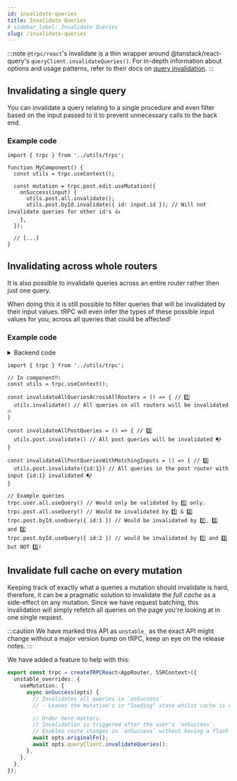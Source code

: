 ```yaml
---
id: invalidate-queries
title: Invalidate Queries
# sidebar_label: Invalidate Queries
slug: /invalidate-queries
---
```


:::note
`@trpc/react`'s invalidate is a thin wrapper around
@tanstack/react-query's `queryClient.invalidateQueries()`. For in-depth
information about options and usage patterns, refer to their docs on [query
invalidation](https://tanstack.com/query/v4/docs/guides/query-invalidation).
:::

## Invalidating a single query

You can invalidate a query relating to a single procedure and even filter based
on the input passed to it to prevent unnecessary calls to the back end.  

### Example code

```tsx
import { trpc } from '../utils/trpc';

function MyComponent() {
  const utils = trpc.useContext();

  const mutation = trpc.post.edit.useMutation({
    onSuccess(input) {
      utils.post.all.invalidate();
      utils.post.byId.invalidate({ id: input.id }); // Will not invalidate queries for other id's 👍
    },
  });

  // [...]
}
```

## Invalidating across whole routers

It is also possible to invalidate queries across an entire router rather then
just one query.

When doing this it is still possible to filter queries that will be invalidated
by their input values. tRPC will even infer the types of these possible input values
for you; across all queries that could be affected!

### Example code

<details><summary>Backend code</summary>

```tsx title='server/routers/_app.ts'
import { initTRPC } from '@trpc/server';
import { z } from 'zod';

export const t = initTRPC.create();

export const appRouter = t.router({
  // sub Post router
  post: t.router({
    all: t.procedure.query(() => {
      return {
        posts: [
          { id: 1, title: 'everlong' },
          { id: 2, title: 'After Dark' },
        ],
      };
    }),
    byId: t.procedure
      .input(
        z.object({
          id: z.string(),
        }),
      )
      .query(({ input }) => {
        return {
          post: { id: input?.id, title: 'Look me up!' },
        };
      }),
    edit: t.procedure
      .input(z.object({ id: z.number(), title: z.string() }))
      .mutation(({ input }) => {
        return { post: { id: input.id, title: input.title } };
      }),
  }),
  // separate user router
  user: t.router({
    all: t.procedure.query(() => {
      return { users: [{ name: 'Dave Grohl' }, { name: 'Haruki Murakami' }] };
    }),
  }),
});
```

</details>

```tsx
import { trpc } from '../utils/trpc';

// In component‼️:
const utils = trpc.useContext();

const invalidateAllQueriesAcrossAllRouters = () => { // 1️⃣
  utils.invalidate() // All queries on all routers will be invalidated 🔥
}

const invalidateAllPostQueries = () => { // 2️⃣
  utils.post.invalidate() // All post queries will be invalidated 📭
}

const invalidateAllPostQueriesWithMatchingInputs = () => { // 3️⃣
  utils.post.invalidate({id:1}) // All queries in the post router with input {id:1} invalidated 📭
}

// Example queries
trpc.user.all.useQuery() // Would only be validated by 1️⃣ only. 
trpc.post.all.useQuery() // Would be invalidated by 1️⃣ & 2️⃣
trpc.post.byId.useQuery({ id:1 }) // Would be invalidated by 1️⃣, 2️⃣ and 3️⃣
trpc.post.byId.useQuery({ id:2 }) // would be invalidated by 1️⃣ and 2️⃣ but NOT 3️⃣!

```


## Invalidate full cache on every mutation

Keeping track of exactly what a queries a mutation should invalidate is hard, therefore, it can be a pragmatic solution to invalidate the *full cache* as a side-effect on any mutation. Since we have request batching, this invalidation will simply refetch all queries on the page you're looking at in one single request.


:::caution
We have marked this API as `unstable_` as the exact API might change without a major version bump on tRPC, keep an eye on the release notes.
:::

We have added a feature to help with this:


```ts 
export const trpc = createTRPCReact<AppRouter, SSRContext>({
  unstable_overrides: {
    useMutation: {
      async onSuccess(opts) {
        // Invalidates all queries in `onSuccess`
        // - Leaves the mutation's in "loading" state whilst cache is refreshed

        // Order here matters.
        // Invalidation is triggered after the user's `onSuccess`.
        // Enables route changes in `onSuccess` without having a flash of content change whilst redirecting.
        await opts.originalFn();
        await opts.queryClient.invalidateQueries();
      },
    },
  },
});
```